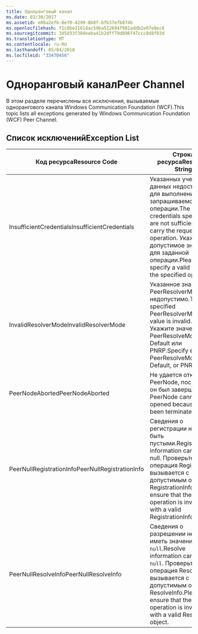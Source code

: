 ```yaml
---
title: Одноранговый канал
ms.date: 03/30/2017
ms.assetid: e06a2efb-8e70-4299-8b0f-bfb37efb074b
ms.openlocfilehash: f1c0be21614ac59ba512694f981addb2e07e8ec8
ms.sourcegitcommit: 3d5d33f384eeba41b2dff79d096f47ccc8d8f03d
ms.translationtype: MT
ms.contentlocale: ru-RU
ms.lasthandoff: 05/04/2018
ms.locfileid: "33470456"
---
```

# <a name="peer-channel"></a><span data-ttu-id="028fd-102">Одноранговый канал</span><span class="sxs-lookup"><span data-stu-id="028fd-102">Peer Channel</span></span>
<span data-ttu-id="028fd-103">В этом разделе перечислены все исключения, вызываемые однорангового канала Windows Communication Foundation (WCF).</span><span class="sxs-lookup"><span data-stu-id="028fd-103">This topic lists all exceptions generated by Windows Communication Foundation (WCF) Peer Channel.</span></span>  
  
## <a name="exception-list"></a><span data-ttu-id="028fd-104">Список исключений</span><span class="sxs-lookup"><span data-stu-id="028fd-104">Exception List</span></span>  
  
|<span data-ttu-id="028fd-105">Код ресурса</span><span class="sxs-lookup"><span data-stu-id="028fd-105">Resource Code</span></span>|<span data-ttu-id="028fd-106">Строка ресурса</span><span class="sxs-lookup"><span data-stu-id="028fd-106">Resource String</span></span>|  
|-------------------|---------------------|  
|<span data-ttu-id="028fd-107">InsufficientCredentials</span><span class="sxs-lookup"><span data-stu-id="028fd-107">InsufficientCredentials</span></span>|<span data-ttu-id="028fd-108">Указанных учетных данных недостаточно для выполнения запрашиваемой операции.</span><span class="sxs-lookup"><span data-stu-id="028fd-108">The credentials specified are not sufficient to carry the requested operation.</span></span> <span data-ttu-id="028fd-109">Укажите допустимое значение для заданной операции.</span><span class="sxs-lookup"><span data-stu-id="028fd-109">Please specify a valid value for the specified operation</span></span>|  
|<span data-ttu-id="028fd-110">InvalidResolverMode</span><span class="sxs-lookup"><span data-stu-id="028fd-110">InvalidResolverMode</span></span>|<span data-ttu-id="028fd-111">Указанное значение PeerResolverMode недопустимо.</span><span class="sxs-lookup"><span data-stu-id="028fd-111">The specified PeerResolverMode value is invalid.</span></span> <span data-ttu-id="028fd-112">Укажите значение PeerResolveMode.Auto, Default или PNRP.</span><span class="sxs-lookup"><span data-stu-id="028fd-112">Specify either PeerResolveMode.Auto, Default, or PNRP.</span></span>|  
|<span data-ttu-id="028fd-113">PeerNodeAborted</span><span class="sxs-lookup"><span data-stu-id="028fd-113">PeerNodeAborted</span></span>|<span data-ttu-id="028fd-114">Не удается открыть PeerNode, поскольку он был завершен.</span><span class="sxs-lookup"><span data-stu-id="028fd-114">The PeerNode cannot be opened because it has been terminated.</span></span>|  
|<span data-ttu-id="028fd-115">PeerNullRegistrationInfo</span><span class="sxs-lookup"><span data-stu-id="028fd-115">PeerNullRegistrationInfo</span></span>|<span data-ttu-id="028fd-116">Сведения о регистрации не могут быть пустыми.</span><span class="sxs-lookup"><span data-stu-id="028fd-116">Registration information cannot be null.</span></span> <span data-ttu-id="028fd-117">Проверьте, что операция Register вызывается с допустимым объектом RegistrationInfo.</span><span class="sxs-lookup"><span data-stu-id="028fd-117">Please ensure that the Register operation is invoked with a valid RegistrationInfo object.</span></span>|  
|<span data-ttu-id="028fd-118">PeerNullResolveInfo</span><span class="sxs-lookup"><span data-stu-id="028fd-118">PeerNullResolveInfo</span></span>|<span data-ttu-id="028fd-119">Сведения о разрешении не могут иметь значение `null`.</span><span class="sxs-lookup"><span data-stu-id="028fd-119">Resolve information cannot be `null`.</span></span> <span data-ttu-id="028fd-120">Проверьте, что операция Resolve вызывается с допустимым объектом ResolveInfo.</span><span class="sxs-lookup"><span data-stu-id="028fd-120">Please ensure that the Resolve operation is invoked with a valid ResolveInfo object.</span></span>|
